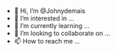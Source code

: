 - 👋 Hi, I’m @Johnydemais
- 👀 I’m interested in ...
- 🌱 I’m currently learning ...
- 💞️ I’m looking to collaborate on ...
- 📫 How to reach me ...

<!---
Johnydemais/Johnydemais is a ✨ special ✨ repository because its `README.md` (this file) appears on your GitHub profile.
You can click the Preview link to take a look at your changes.
--->
